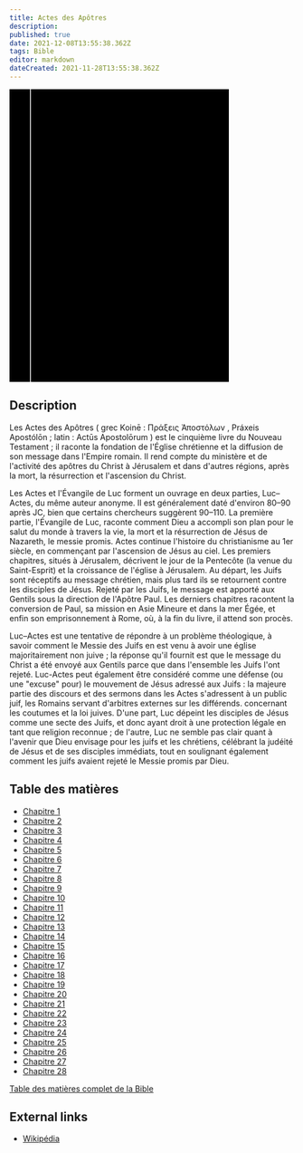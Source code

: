 ```yaml
---
title: Actes des Apôtres
description: 
published: true
date: 2021-12-08T13:55:38.362Z
tags: Bible
editor: markdown
dateCreated: 2021-11-28T13:55:38.362Z
---
```


<div class="urantiapedia-book-front urantiapedia-book-bible">
<svg xmlns="http://www.w3.org/2000/svg"
	width="102.6mm" height="136.8mm"
	viewBox="0 0 102.6 136.8" version="1.1">
	<g transform="translate(-7,-5)">
		<rect width="9.6" height="136.8" x="7" y="5" />
		<rect width="96.9" height="136.8" x="17" y="5" />
		<text style="font-size:5px" x="61" y="22">LA BIBLE</text>
		<text style="font-size:4px" x="61" y="125">French Louis Segond Bible, 1910</text>
		<text style="font-size:9px" x="61" y="60">Actes des Apôtres</text>
	</g>
</svg>
</div>

## Description


Les Actes des Apôtres ( grec Koinē : Πράξεις Ἀποστόλων , Práxeis Apostólōn ; latin : Actūs Apostolōrum ) est le cinquième livre du Nouveau Testament ; il raconte la fondation de l'Église chrétienne et la diffusion de son message dans l'Empire romain. Il rend compte du ministère et de l'activité des apôtres du Christ à Jérusalem et dans d'autres régions, après la mort, la résurrection et l'ascension du Christ.

Les Actes et l'Évangile de Luc forment un ouvrage en deux parties, Luc–Actes, du même auteur anonyme. Il est généralement daté d'environ 80–90 après JC, bien que certains chercheurs suggèrent 90–110. La première partie, l'Évangile de Luc, raconte comment Dieu a accompli son plan pour le salut du monde à travers la vie, la mort et la résurrection de Jésus de Nazareth, le messie promis. Actes continue l'histoire du christianisme au 1er siècle, en commençant par l'ascension de Jésus au ciel. Les premiers chapitres, situés à Jérusalem, décrivent le jour de la Pentecôte (la venue du Saint-Esprit) et la croissance de l'église à Jérusalem. Au départ, les Juifs sont réceptifs au message chrétien, mais plus tard ils se retournent contre les disciples de Jésus. Rejeté par les Juifs, le message est apporté aux Gentils sous la direction de l'Apôtre Paul. Les derniers chapitres racontent la conversion de Paul, sa mission en Asie Mineure et dans la mer Égée, et enfin son emprisonnement à Rome, où, à la fin du livre, il attend son procès.

Luc–Actes est une tentative de répondre à un problème théologique, à savoir comment le Messie des Juifs en est venu à avoir une église majoritairement non juive ; la réponse qu'il fournit est que le message du Christ a été envoyé aux Gentils parce que dans l'ensemble les Juifs l'ont rejeté. Luc-Actes peut également être considéré comme une défense (ou une "excuse" pour) le mouvement de Jésus adressé aux Juifs : la majeure partie des discours et des sermons dans les Actes s'adressent à un public juif, les Romains servant d'arbitres externes sur les différends. concernant les coutumes et la loi juives. D'une part, Luc dépeint les disciples de Jésus comme une secte des Juifs, et donc ayant droit à une protection légale en tant que religion reconnue ; de l'autre, Luc ne semble pas clair quant à l'avenir que Dieu envisage pour les juifs et les chrétiens, célébrant la judéité de Jésus et de ses disciples immédiats, tout en soulignant également comment les juifs avaient rejeté le Messie promis par Dieu.

## Table des matières

- [Chapitre 1](/fr/Bible/Acts_of_the_Apostles/1)
- [Chapitre 2](/fr/Bible/Acts_of_the_Apostles/2)
- [Chapitre 3](/fr/Bible/Acts_of_the_Apostles/3)
- [Chapitre 4](/fr/Bible/Acts_of_the_Apostles/4)
- [Chapitre 5](/fr/Bible/Acts_of_the_Apostles/5)
- [Chapitre 6](/fr/Bible/Acts_of_the_Apostles/6)
- [Chapitre 7](/fr/Bible/Acts_of_the_Apostles/7)
- [Chapitre 8](/fr/Bible/Acts_of_the_Apostles/8)
- [Chapitre 9](/fr/Bible/Acts_of_the_Apostles/9)
- [Chapitre 10](/fr/Bible/Acts_of_the_Apostles/10)
- [Chapitre 11](/fr/Bible/Acts_of_the_Apostles/11)
- [Chapitre 12](/fr/Bible/Acts_of_the_Apostles/12)
- [Chapitre 13](/fr/Bible/Acts_of_the_Apostles/13)
- [Chapitre 14](/fr/Bible/Acts_of_the_Apostles/14)
- [Chapitre 15](/fr/Bible/Acts_of_the_Apostles/15)
- [Chapitre 16](/fr/Bible/Acts_of_the_Apostles/16)
- [Chapitre 17](/fr/Bible/Acts_of_the_Apostles/17)
- [Chapitre 18](/fr/Bible/Acts_of_the_Apostles/18)
- [Chapitre 19](/fr/Bible/Acts_of_the_Apostles/19)
- [Chapitre 20](/fr/Bible/Acts_of_the_Apostles/20)
- [Chapitre 21](/fr/Bible/Acts_of_the_Apostles/21)
- [Chapitre 22](/fr/Bible/Acts_of_the_Apostles/22)
- [Chapitre 23](/fr/Bible/Acts_of_the_Apostles/23)
- [Chapitre 24](/fr/Bible/Acts_of_the_Apostles/24)
- [Chapitre 25](/fr/Bible/Acts_of_the_Apostles/25)
- [Chapitre 26](/fr/Bible/Acts_of_the_Apostles/26)
- [Chapitre 27](/fr/Bible/Acts_of_the_Apostles/27)
- [Chapitre 28](/fr/Bible/Acts_of_the_Apostles/28)



[Table des matières complet de la Bible](/fr/index/bible)


## External links

- [Wikipédia](https://en.wikipedia.org/wiki/Acts_of_the_Apostles)